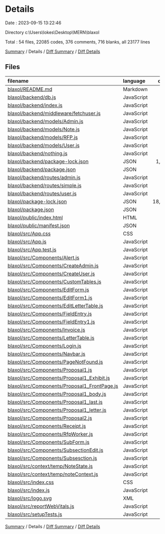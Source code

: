 # Details

Date : 2023-09-15 13:22:46

Directory c:\\Users\\lokes\\Desktop\\MERN\\blaxol

Total : 54 files,  22085 codes, 376 comments, 716 blanks, all 23177 lines

[Summary](results.md) / Details / [Diff Summary](diff.md) / [Diff Details](diff-details.md)

## Files
| filename | language | code | comment | blank | total |
| :--- | :--- | ---: | ---: | ---: | ---: |
| [blaxol/README.md](/blaxol/README.md) | Markdown | 43 | 0 | 36 | 79 |
| [blaxol/backend/db.js](/blaxol/backend/db.js) | JavaScript | 11 | 0 | 4 | 15 |
| [blaxol/backend/index.js](/blaxol/backend/index.js) | JavaScript | 14 | 4 | 5 | 23 |
| [blaxol/backend/middleware/fetchuser.js](/blaxol/backend/middleware/fetchuser.js) | JavaScript | 16 | 1 | 5 | 22 |
| [blaxol/backend/models/Admin.js](/blaxol/backend/models/Admin.js) | JavaScript | 23 | 0 | 2 | 25 |
| [blaxol/backend/models/Note.js](/blaxol/backend/models/Note.js) | JavaScript | 21 | 0 | 4 | 25 |
| [blaxol/backend/models/RFP.js](/blaxol/backend/models/RFP.js) | JavaScript | 36 | 0 | 2 | 38 |
| [blaxol/backend/models/User.js](/blaxol/backend/models/User.js) | JavaScript | 19 | 0 | 3 | 22 |
| [blaxol/backend/nothing.js](/blaxol/backend/nothing.js) | JavaScript | 13 | 17 | 11 | 41 |
| [blaxol/backend/package-lock.json](/blaxol/backend/package-lock.json) | JSON | 1,299 | 0 | 1 | 1,300 |
| [blaxol/backend/package.json](/blaxol/backend/package.json) | JSON | 22 | 0 | 1 | 23 |
| [blaxol/backend/routes/admin.js](/blaxol/backend/routes/admin.js) | JavaScript | 92 | 34 | 28 | 154 |
| [blaxol/backend/routes/simple.js](/blaxol/backend/routes/simple.js) | JavaScript | 389 | 172 | 158 | 719 |
| [blaxol/backend/routes/user.js](/blaxol/backend/routes/user.js) | JavaScript | 92 | 1 | 28 | 121 |
| [blaxol/package-lock.json](/blaxol/package-lock.json) | JSON | 18,006 | 0 | 1 | 18,007 |
| [blaxol/package.json](/blaxol/package.json) | JSON | 47 | 0 | 1 | 48 |
| [blaxol/public/index.html](/blaxol/public/index.html) | HTML | 23 | 23 | 2 | 48 |
| [blaxol/public/manifest.json](/blaxol/public/manifest.json) | JSON | 25 | 0 | 1 | 26 |
| [blaxol/src/App.css](/blaxol/src/App.css) | CSS | 259 | 6 | 74 | 339 |
| [blaxol/src/App.js](/blaxol/src/App.js) | JavaScript | 58 | 3 | 20 | 81 |
| [blaxol/src/App.test.js](/blaxol/src/App.test.js) | JavaScript | 7 | 0 | 2 | 9 |
| [blaxol/src/Components/Alert.js](/blaxol/src/Components/Alert.js) | JavaScript | 17 | 0 | 2 | 19 |
| [blaxol/src/Components/CreateAdmin.js](/blaxol/src/Components/CreateAdmin.js) | JavaScript | 70 | 0 | 13 | 83 |
| [blaxol/src/Components/CreateUser.js](/blaxol/src/Components/CreateUser.js) | JavaScript | 72 | 0 | 10 | 82 |
| [blaxol/src/Components/CustomTables.js](/blaxol/src/Components/CustomTables.js) | JavaScript | 60 | 3 | 7 | 70 |
| [blaxol/src/Components/EditForm.js](/blaxol/src/Components/EditForm.js) | JavaScript | 47 | 0 | 7 | 54 |
| [blaxol/src/Components/EditForm1.js](/blaxol/src/Components/EditForm1.js) | JavaScript | 73 | 14 | 12 | 99 |
| [blaxol/src/Components/EditLetterTable.js](/blaxol/src/Components/EditLetterTable.js) | JavaScript | 7 | 0 | 3 | 10 |
| [blaxol/src/Components/FieldEntry.js](/blaxol/src/Components/FieldEntry.js) | JavaScript | 41 | 0 | 9 | 50 |
| [blaxol/src/Components/FieldEntry1.js](/blaxol/src/Components/FieldEntry1.js) | JavaScript | 60 | 0 | 9 | 69 |
| [blaxol/src/Components/Invoice.js](/blaxol/src/Components/Invoice.js) | JavaScript | 23 | 1 | 5 | 29 |
| [blaxol/src/Components/LetterTable.js](/blaxol/src/Components/LetterTable.js) | JavaScript | 59 | 23 | 21 | 103 |
| [blaxol/src/Components/Login.js](/blaxol/src/Components/Login.js) | JavaScript | 65 | 5 | 21 | 91 |
| [blaxol/src/Components/Navbar.js](/blaxol/src/Components/Navbar.js) | JavaScript | 61 | 1 | 23 | 85 |
| [blaxol/src/Components/PageNotFound.js](/blaxol/src/Components/PageNotFound.js) | JavaScript | 10 | 0 | 2 | 12 |
| [blaxol/src/Components/Proposal1.js](/blaxol/src/Components/Proposal1.js) | JavaScript | 135 | 9 | 21 | 165 |
| [blaxol/src/Components/Proposal1_Exhibit.js](/blaxol/src/Components/Proposal1_Exhibit.js) | JavaScript | 105 | 2 | 9 | 116 |
| [blaxol/src/Components/Proposal1_FrontPage.js](/blaxol/src/Components/Proposal1_FrontPage.js) | JavaScript | 42 | 2 | 7 | 51 |
| [blaxol/src/Components/Proposal1_body.js](/blaxol/src/Components/Proposal1_body.js) | JavaScript | 85 | 7 | 25 | 117 |
| [blaxol/src/Components/Proposal1_last.js](/blaxol/src/Components/Proposal1_last.js) | JavaScript | 119 | 0 | 20 | 139 |
| [blaxol/src/Components/Proposal1_letter.js](/blaxol/src/Components/Proposal1_letter.js) | JavaScript | 108 | 1 | 27 | 136 |
| [blaxol/src/Components/Proposal2.js](/blaxol/src/Components/Proposal2.js) | JavaScript | 8 | 0 | 2 | 10 |
| [blaxol/src/Components/Receipt.js](/blaxol/src/Components/Receipt.js) | JavaScript | 8 | 0 | 2 | 10 |
| [blaxol/src/Components/RfpWorker.js](/blaxol/src/Components/RfpWorker.js) | JavaScript | 60 | 23 | 18 | 101 |
| [blaxol/src/Components/SubForm.js](/blaxol/src/Components/SubForm.js) | JavaScript | 48 | 1 | 9 | 58 |
| [blaxol/src/Components/SubsectionEdit.js](/blaxol/src/Components/SubsectionEdit.js) | JavaScript | 77 | 15 | 14 | 106 |
| [blaxol/src/Components/Subsesction.js](/blaxol/src/Components/Subsesction.js) | JavaScript | 48 | 1 | 9 | 58 |
| [blaxol/src/context/temp/NoteState.js](/blaxol/src/context/temp/NoteState.js) | JavaScript | 21 | 0 | 7 | 28 |
| [blaxol/src/context/temp/noteContext.js](/blaxol/src/context/temp/noteContext.js) | JavaScript | 3 | 0 | 3 | 6 |
| [blaxol/src/index.css](/blaxol/src/index.css) | CSS | 12 | 0 | 4 | 16 |
| [blaxol/src/index.js](/blaxol/src/index.js) | JavaScript | 12 | 3 | 3 | 18 |
| [blaxol/src/logo.svg](/blaxol/src/logo.svg) | XML | 1 | 0 | 0 | 1 |
| [blaxol/src/reportWebVitals.js](/blaxol/src/reportWebVitals.js) | JavaScript | 12 | 0 | 2 | 14 |
| [blaxol/src/setupTests.js](/blaxol/src/setupTests.js) | JavaScript | 1 | 4 | 1 | 6 |

[Summary](results.md) / Details / [Diff Summary](diff.md) / [Diff Details](diff-details.md)